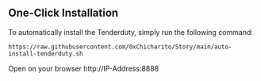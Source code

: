 ## One-Click Installation
To automatically install the Tenderduty, simply run the following command:
```
https://raw.githubusercontent.com/0xChicharito/Story/main/auto-install-tenderduty.sh
```
Open on your browser http://IP-Address:8888
